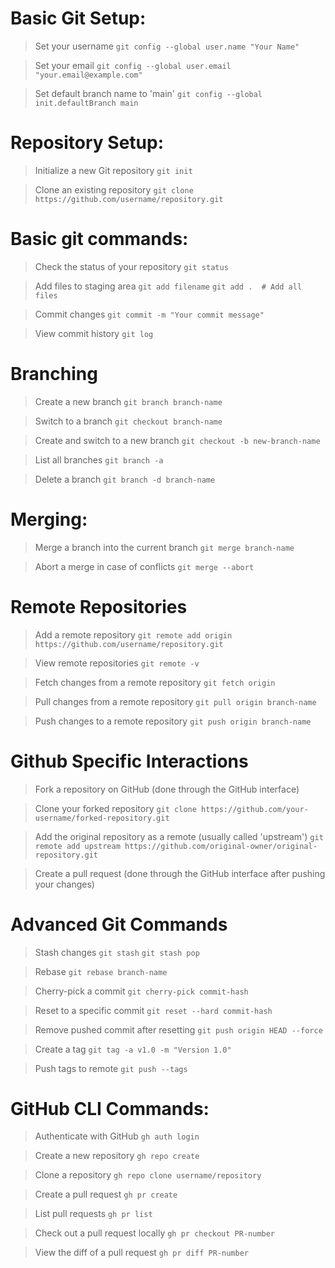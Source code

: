 # Basic Git Setup:
> Set your username
`git config --global user.name "Your Name"`

> Set your email
`git config --global user.email "your.email@example.com"`

> Set default branch name to 'main'
`git config --global init.defaultBranch main`


# Repository Setup:
> Initialize a new Git repository
`git init`

> Clone an existing repository
`git clone https://github.com/username/repository.git`


# Basic git commands:
> Check the status of your repository
`git status`

> Add files to staging area
`git add filename`
`git add .  # Add all files`

> Commit changes
`git commit -m "Your commit message"`

> View commit history
`git log`

# Branching
> Create a new branch
`git branch branch-name`

> Switch to a branch
`git checkout branch-name`

> Create and switch to a new branch
`git checkout -b new-branch-name`

> List all branches
`git branch -a`

> Delete a branch
`git branch -d branch-name`

# Merging:
> Merge a branch into the current branch
`git merge branch-name`

> Abort a merge in case of conflicts
`git merge --abort`


# Remote Repositories
> Add a remote repository
`git remote add origin https://github.com/username/repository.git`

> View remote repositories
`git remote -v`

> Fetch changes from a remote repository
`git fetch origin`

> Pull changes from a remote repository
`git pull origin branch-name`

> Push changes to a remote repository
`git push origin branch-name`

# Github Specific Interactions
> Fork a repository on GitHub (done through the GitHub interface)

> Clone your forked repository
`git clone https://github.com/your-username/forked-repository.git`

> Add the original repository as a remote (usually called 'upstream')
`git remote add upstream https://github.com/original-owner/original-repository.git`

> Create a pull request (done through the GitHub interface after pushing your changes)


# Advanced Git Commands
> Stash changes
`git stash`
`git stash pop`

> Rebase
`git rebase branch-name`

> Cherry-pick a commit
`git cherry-pick commit-hash`

> Reset to a specific commit
`git reset --hard commit-hash`

> Remove pushed commit after resetting
`git push origin HEAD --force`

> Create a tag
`git tag -a v1.0 -m "Version 1.0"`

> Push tags to remote
`git push --tags`

# GitHub CLI Commands:
> Authenticate with GitHub
`gh auth login`

> Create a new repository
`gh repo create`

> Clone a repository
`gh repo clone username/repository`

> Create a pull request
`gh pr create`

> List pull requests
`gh pr list`

> Check out a pull request locally
`gh pr checkout PR-number`

> View the diff of a pull request
`gh pr diff PR-number`
